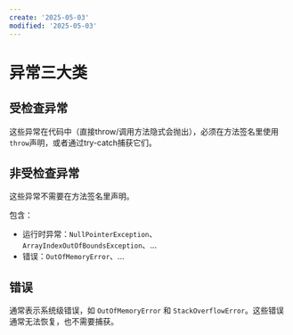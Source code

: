 ```yaml
---
create: '2025-05-03'
modified: '2025-05-03'
---
```


# 异常三大类

## 受检查异常

这些异常在代码中（直接throw/调用方法隐式会抛出），必须在方法签名里使用`throw`声明，或者通过try-catch捕获它们。

## 非受检查异常

这些异常不需要在方法签名里声明。

包含：

* 运行时异常：`NullPointerException`、`ArrayIndexOutOfBoundsException`、...
* 错误：`OutOfMemoryError`、...

## 错误

通常表示系统级错误，如 `OutOfMemoryError` 和 `StackOverflowError`。这些错误通常无法恢复，也不需要捕获。